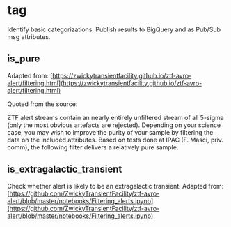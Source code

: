 # tag

Identify basic categorizations.
Publish results to BigQuery and as Pub/Sub msg attributes.

## is_pure

Adapted from: [https://zwickytransientfacility.github.io/ztf-avro-alert/filtering.html](https://zwickytransientfacility.github.io/ztf-avro-alert/filtering.html)

Quoted from the source:

ZTF alert streams contain an nearly entirely unfiltered stream of all
5-sigma (only the most obvious artefacts are rejected). Depending on your
science case, you may wish to improve the purity of your sample by filtering
the data on the included attributes.
Based on tests done at IPAC (F. Masci, priv. comm), the following filter
delivers a relatively pure sample.

## is_extragalactic_transient

Check whether alert is likely to be an extragalactic transient.
Adapted from: [https://github.com/ZwickyTransientFacility/ztf-avro-alert/blob/master/notebooks/Filtering_alerts.ipynb](https://github.com/ZwickyTransientFacility/ztf-avro-alert/blob/master/notebooks/Filtering_alerts.ipynb)
